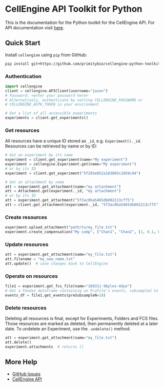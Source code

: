 # CellEngine API Toolkit for Python

This is the documentation for the Python toolkit for the CellEngine API. For
API documentation visit [here](https://docs.cellengine.com/api/).

## Quick Start
Install `cellengine` using `pip` from GitHub:

```bash
pip install git+https://github.com/primitybio/cellengine-python-toolkit.git
```

### Authentication
```python
import cellengine
client = cellengine.APIClient(username="jason")
# Password: <enter your password here>
# Alternatively, authenticate by setting CELLENGINE_PASSWORD or 
# CELLENGINE_AUTH_TOKEN in your environment

# Get a list of all accessible experiments
experiments = client.get_experiments()
```

### Get resources
All resources have a unique ID stored as `_id`, e.g. `Experiment()._id`.
Resources can be retrieved by name or by ID:
```python
# Get an experiment by its name
experiment = client.get_experiment(name="My experiment")
experiment = cellengine.Experiment.get(name="My experiment")
# or by its ID
experiment = client.get_experiment("5f203e852a183003c2459c94")
```
```py
# Get an attachment by name
att = experiment.get_attachment(name="my attachment")
att = Attachment.get(experiment._id, "my attachment")
# or by its ID
att = experiment.get_attachment("5f3ac0ba5465db092213cff5")
att = client.get_attachment(experiment._id, "5f3ac0ba5465db092213cff5")
```

### Create resources
```python
experiment.upload_attachment("path/to/my_file.txt")
experiment.create_compensation("My comp", ["Chan1", "Chan2", [1, 0.1, 0, 1])
```

### Update resources
```python
att = experiment.get_attachment(name="my_file.txt")
att.filename = "my_new_name.txt"
att.update()  # save changes back to CellEngine
```

### Operate on resources
```python
file1 = experiment.get_fcs_file(name="160311-96plex-4dye")
# Get a Pandas dataframe containing an FcsFile's events, subsampled to 10 events
events_df = file1.get_events(preSubsampleN=10)
```

### Delete resources
Deleting all resources is final, except for Experiments, Folders and FCS files.
Those resources are marked as deleted, then permanently deleted at a later date.
To undelete an Experiment, use the `.undelete()` method.

```python
att = experiment.get_attachment(name="my_file.txt")
att.delete()
experiment.attachments  # returns []
```

## More Help
* [GitHub Issues](https://github.com/PrimityBio/cellengine-python-toolkit/issues)
* [CellEngine API](https://docs.cellengine.com/api/)
